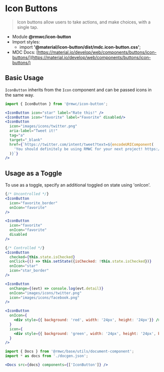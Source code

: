 # Icon Buttons

> Icon buttons allow users to take actions, and make choices, with a single tap.

- Module **@rmwc/icon-button**  
- Import styles:
  - import **'@material/icon-button/dist/mdc.icon-button.css'**;
- MDC Docs: [https://material.io/develop/web/components/buttons/icon-buttons/](https://material.io/develop/web/components/buttons/icon-buttons/)

## Basic Usage
`IconButton` inherits from the `Icon` component and can be passed icons in the same way.

```jsx render
import { IconButton } from '@rmwc/icon-button';

<IconButton icon="star" label="Rate this!" />
<IconButton icon="favorite" label="Favorite" disabled/>
<IconButton
  icon="images/icons/twitter.png"
  aria-label="Tweet it!"
  tag="a"
  target="_blank"
  href={`https://twitter.com/intent/tweet?text=${encodeURIComponent(
    'You should definitely be using RMWC for your next project! https://jamesmfriedman.github.io/rmwc/'
  )}`}
/>

```

## Usage as a Toggle

To use as a toggle, specify an additional toggled on state using 'onIcon'. 

```jsx render
{/* Uncontrolled */}
<IconButton
  icon="favorite_border"
  onIcon="favorite"
/>

<IconButton
  icon="favorite"
  onIcon="favorite"
  disabled
/>

{/* Controlled */}
<IconButton
  checked={this.state.isChecked}
  onClick={() => this.setState({isChecked: !this.state.isChecked})}
  onIcon="star"
  icon="star_border"
/>

<IconButton
  onChange={(evt) => console.log(evt.detail)}
  onIcon="images/icons/twitter.png"
  icon="images/icons/facebook.png"
/>

<IconButton
  onIcon={
    <div style={{ background: 'red', width: '24px', height: '24px'}} />
  }
  icon={
    <div style={{ background: 'green', width: '24px', height: '24px', borderRadius: '50%' }} />
  }
/>
```

```jsx renderOnly
import { Docs } from '@rmwc/base/utils/document-component';
import * as docs from './docgen.json';

<Docs src={docs} components={['IconButton']} />
```
